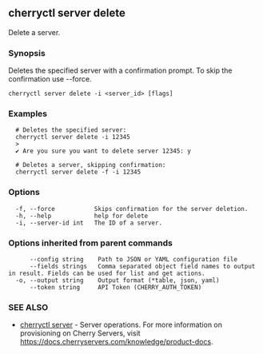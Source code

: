 ## cherryctl server delete

Delete a server.

### Synopsis

Deletes the specified server with a confirmation prompt. To skip the confirmation use --force.

```
cherryctl server delete -i <server_id> [flags]
```

### Examples

```
  # Deletes the specified server:
  cherryctl server delete -i 12345
  >
  ✔ Are you sure you want to delete server 12345: y
  		
  # Deletes a server, skipping confirmation:
  cherryctl server delete -f -i 12345
```

### Options

```
  -f, --force           Skips confirmation for the server deletion.
  -h, --help            help for delete
  -i, --server-id int   The ID of a server.
```

### Options inherited from parent commands

```
      --config string    Path to JSON or YAML configuration file
      --fields strings   Comma separated object field names to output in result. Fields can be used for list and get actions.
  -o, --output string    Output format (*table, json, yaml)
      --token string     API Token (CHERRY_AUTH_TOKEN)
```

### SEE ALSO

* [cherryctl server](cherryctl_server.md)	 - Server operations. For more information on provisioning on Cherry Servers, visit https://docs.cherryservers.com/knowledge/product-docs.

